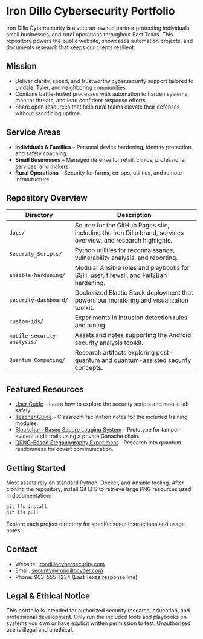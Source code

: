 # Iron Dillo Cybersecurity Portfolio

Iron Dillo Cybersecurity is a veteran-owned partner protecting individuals, small businesses, and rural operations throughout East Texas. This repository powers the public website, showcases automation projects, and documents research that keeps our clients resilient.

## Mission
- Deliver clarity, speed, and trustworthy cybersecurity support tailored to Lindale, Tyler, and neighboring communities.
- Combine battle-tested processes with automation to harden systems, monitor threats, and lead confident response efforts.
- Share open resources that help rural teams elevate their defenses without sacrificing uptime.

## Service Areas
- **Individuals & Families** – Personal device hardening, identity protection, and safety coaching.
- **Small Businesses** – Managed defense for retail, clinics, professional services, and makers.
- **Rural Operations** – Security for farms, co-ops, utilities, and remote infrastructure.

## Repository Overview
| Directory | Description |
| --- | --- |
| `docs/` | Source for the GitHub Pages site, including the Iron Dillo brand, services overview, and research highlights. |
| `Security_Scripts/` | Python utilities for reconnaissance, vulnerability analysis, and reporting. |
| `ansible-hardening/` | Modular Ansible roles and playbooks for SSH, user, firewall, and Fail2Ban hardening. |
| `security-dashboard/` | Dockerized Elastic Stack deployment that powers our monitoring and visualization toolkit. |
| `custom-ids/` | Experiments in intrusion detection rules and tuning. |
| `mobile-security-analysis/` | Assets and notes supporting the Android security analysis toolkit. |
| `Quantum Computing/` | Research artifacts exploring post-quantum and quantum-assisted security concepts. |

## Featured Resources
- [User Guide](docs/UserGuide.md) – Learn how to explore the security scripts and mobile lab safely.
- [Teacher Guide](docs/TeacherGuide.md) – Classroom facilitation notes for the included training modules.
- [Blockchain-Based Secure Logging System](docs/BlockchainLogging.md) – Prototype for tamper-evident audit trails using a private Ganache chain.
- [QRNG-Based Steganography Experiment](Quantum%20Computing/QRNGSteganography.md) – Research into quantum randomness for covert communication.

## Getting Started
Most assets rely on standard Python, Docker, and Ansible tooling. After cloning the repository, install Git LFS to retrieve large PNG resources used in documentation:

```bash
git lfs install
git lfs pull
```

Explore each project directory for specific setup instructions and usage notes.

## Contact
- Website: [irondillocybersecurity.com](https://irondillocybersecurity.com)
- Email: [security@irondillocyber.com](mailto:security@irondillocyber.com)
- Phone: 903-555-1234 (East Texas response line)

## Legal & Ethical Notice
This portfolio is intended for authorized security research, education, and professional development. Only run the included tools and playbooks on systems you own or have explicit written permission to test. Unauthorized use is illegal and unethical.
